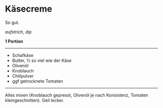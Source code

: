 # Käsecreme

So gut.

*aufstrich, dip*

**1 Portion**

---

- Schafkäse
- Butter, ⅓ so viel wie der Käse
- Olivenöl
- Knoblauch
- Chilipulver
- ggf getrocknete Tomaten

---

Alles mixen (Knoblauch gepresst, Olivenöl je nach Konsistenz, Tomaten kleingeschnitten). Geil lecker.
